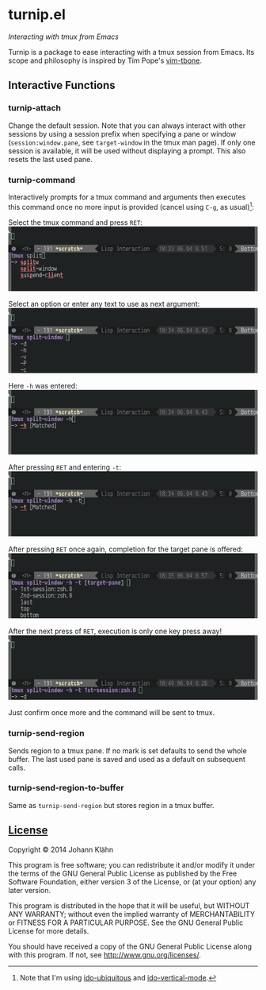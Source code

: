 # turnip.el
*Interacting with tmux from Emacs*

Turnip is a package to ease interacting with a tmux session from Emacs.
Its scope and philosophy is inspired by Tim Pope's [vim-tbone][tbone].

[tbone]: https://github.com/tpope/vim-tbone

## Interactive Functions

### turnip-attach

Change the default session. Note that you can always interact with other
sessions by using a session prefix when specifying a pane or window
(`session:window.pane`, see `target-window` in the tmux man page).
If only one session is available, it will be used without displaying a prompt.
This also resets the last used pane.

### turnip-command

Interactively prompts for a tmux command and arguments then executes
this command once no more input is provided (cancel using `C-g`, as usual)[^1]:

[^1]: Note that I'm using [ido-ubiquitous](https://github.com/DarwinAwardWinner/ido-ubiquitous)
      and [ido-vertical-mode](https://github.com/gempesaw/ido-vertical-mode.el).

Select the tmux command and press `RET`:
<img src="doc/command-1.png">

Select an option or enter any text to use as next argument:
<img src="doc/command-2.png">

Here `-h` was entered:
<img src="doc/command-3.png">

After pressing `RET` and entering `-t`:
<img src="doc/command-4.png">

After pressing `RET` once again, completion for the target pane is offered:
<img src="doc/command-5.png">

After the next press of `RET`, execution is only one key press away!
<img src="doc/command-6.png">

Just confirm once more and the command will be sent to tmux.

### turnip-send-region

Sends region to a tmux pane. If no mark is set defaults to send the whole buffer.
The last used pane is saved and used as a default on subsequent calls.

### turnip-send-region-to-buffer

Same as `turnip-send-region` but stores region in a tmux buffer.

## [License](LICENSE)

Copyright © 2014 Johann Klähn

This program is free software; you can redistribute it and/or modify
it under the terms of the GNU General Public License as published by
the Free Software Foundation, either version 3 of the License, or
(at your option) any later version.

This program is distributed in the hope that it will be useful,
but WITHOUT ANY WARRANTY; without even the implied warranty of
MERCHANTABILITY or FITNESS FOR A PARTICULAR PURPOSE.  See the
GNU General Public License for more details.

You should have received a copy of the GNU General Public License
along with this program.  If not, see <http://www.gnu.org/licenses/>.
